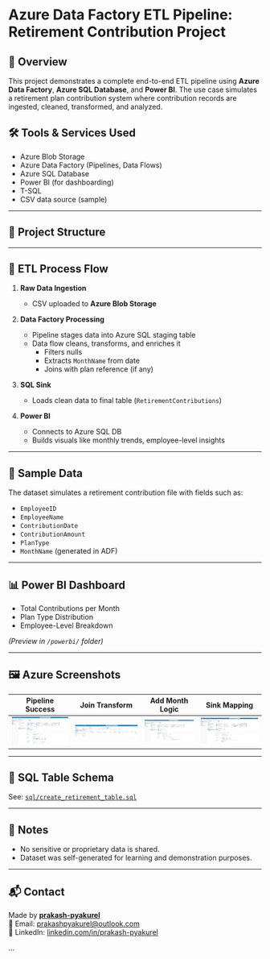# Azure Data Factory ETL Pipeline: Retirement Contribution Project

## 📌 Overview

This project demonstrates a complete end-to-end ETL pipeline using **Azure Data Factory**, **Azure SQL Database**, and **Power BI**. The use case simulates a retirement plan contribution system where contribution records are ingested, cleaned, transformed, and analyzed.

## 🛠️ Tools & Services Used

- Azure Blob Storage
- Azure Data Factory (Pipelines, Data Flows)
- Azure SQL Database
- Power BI (for dashboarding)
- T-SQL
- CSV data source (sample)

---

## 📁 Project Structure

---

## 🔄 ETL Process Flow

1. **Raw Data Ingestion**
   - CSV uploaded to **Azure Blob Storage**

2. **Data Factory Processing**
   - Pipeline stages data into Azure SQL staging table
   - Data flow cleans, transforms, and enriches it
     - Filters nulls
     - Extracts `MonthName` from date
     - Joins with plan reference (if any)

3. **SQL Sink**
   - Loads clean data to final table (`RetirementContributions`)

4. **Power BI**
   - Connects to Azure SQL DB
   - Builds visuals like monthly trends, employee-level insights

---

## 🧪 Sample Data

The dataset simulates a retirement contribution file with fields such as:

- `EmployeeID`
- `EmployeeName`
- `ContributionDate`
- `ContributionAmount`
- `PlanType`
- `MonthName` (generated in ADF)

---

## 📊 Power BI Dashboard

- Total Contributions per Month
- Plan Type Distribution
- Employee-Level Breakdown

*(Preview in `/powerbi/` folder)*

---

## 🖼️ Azure Screenshots

| Pipeline Success | Join Transform | Add Month Logic | Sink Mapping |
|------------------|----------------|------------------|---------------|
| ![](screenshots/Screenshot%202025-05-11%20214758.png) | ![](screenshots/Screenshot%202025-05-11%20214844.png) | ![](screenshots/Screenshot%202025-05-11%20214944.png) | ![](screenshots/Screenshot%202025-05-11%20215024.png) |

---

## 📂 SQL Table Schema

See: [`sql/create_retirement_table.sql`](sql/create_retirement_table.sql)

---

## 🔐 Notes

- No sensitive or proprietary data is shared.
- Dataset was self-generated for learning and demonstration purposes.

---

## 📬 Contact

Made by **[prakash-pyakurel](https://github.com/prakash-pyakurel)**  
📧 Email: prakashpyakurel@outlook.com  
📎 LinkedIn: [linkedin.com/in/prakash-pyakurel](https://www.linkedin.com/in/prakash-pyakurel)

...
